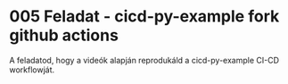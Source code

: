 # 005 Feladat - cicd-py-example fork github actions
A feladatod, hogy a videók alapján reprodukáld a cicd-py-example CI-CD workflowját.